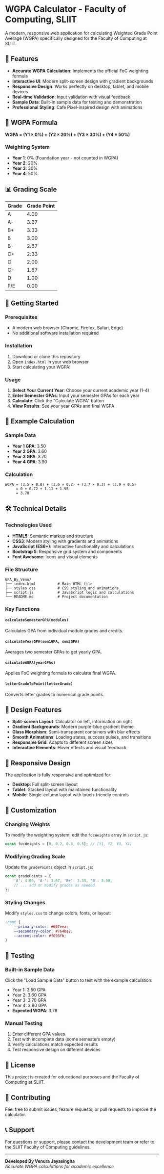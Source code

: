# WGPA Calculator - Faculty of Computing, SLIIT

A modern, responsive web application for calculating Weighted Grade Point Average (WGPA) specifically designed for the Faculty of Computing at SLIIT.

## 🎯 Features

- **Accurate WGPA Calculation**: Implements the official FoC weighting formula
- **Interactive UI**: Modern split-screen design with gradient backgrounds
- **Responsive Design**: Works perfectly on desktop, tablet, and mobile devices
- **Real-time Validation**: Input validation with visual feedback
- **Sample Data**: Built-in sample data for testing and demonstration
- **Professional Styling**: Cafe Pixel-inspired design with animations

## 🧮 WGPA Formula

**WGPA = (Y1 × 0%) + (Y2 × 20%) + (Y3 × 30%) + (Y4 × 50%)**

### Weighting System
- **Year 1**: 0% (Foundation year - not counted in WGPA)
- **Year 2**: 20%
- **Year 3**: 30%
- **Year 4**: 50%

## 📊 Grading Scale

| Grade | Grade Point |
|-------|-------------|
| A     | 4.00        |
| A-    | 3.67        |
| B+    | 3.33        |
| B     | 3.00        |
| B-    | 2.67        |
| C+    | 2.33        |
| C     | 2.00        |
| C-    | 1.67        |
| D     | 1.00        |
| F/E   | 0.00        |

## 🚀 Getting Started

### Prerequisites
- A modern web browser (Chrome, Firefox, Safari, Edge)
- No additional software installation required

### Installation
1. Download or clone this repository
2. Open `index.html` in your web browser
3. Start calculating your WGPA!

### Usage
1. **Select Your Current Year**: Choose your current academic year (1-4)
2. **Enter Semester GPAs**: Input your semester GPAs for each year
3. **Calculate**: Click the "Calculate WGPA" button
4. **View Results**: See your year GPAs and final WGPA

## 🧪 Example Calculation

### Sample Data
- **Year 1 GPA**: 3.50
- **Year 2 GPA**: 3.60
- **Year 3 GPA**: 3.70
- **Year 4 GPA**: 3.90

### Calculation
```
WGPA = (3.5 × 0.0) + (3.6 × 0.2) + (3.7 × 0.3) + (3.9 × 0.5)
     = 0 + 0.72 + 1.11 + 1.95
     = 3.78
```

## 🛠️ Technical Details

### Technologies Used
- **HTML5**: Semantic markup and structure
- **CSS3**: Modern styling with gradients and animations
- **JavaScript (ES6+)**: Interactive functionality and calculations
- **Bootstrap 5**: Responsive grid system and components
- **Font Awesome**: Icons and visual elements

### File Structure
```
GPA_By_Venu/
├── index.html          # Main HTML file
├── styles.css          # CSS styling and animations
├── script.js           # JavaScript logic and calculations
└── README.md           # Project documentation
```

### Key Functions

#### `calculateSemesterGPA(modules)`
Calculates GPA from individual module grades and credits.

#### `calculateYearGPA(sem1GPA, sem2GPA)`
Averages two semester GPAs to get yearly GPA.

#### `calculateWGPA(yearGPAs)`
Applies FoC weighting formula to calculate final WGPA.

#### `letterGradeToPoint(letterGrade)`
Converts letter grades to numerical grade points.

## 🎨 Design Features

- **Split-screen Layout**: Calculator on left, information on right
- **Gradient Backgrounds**: Modern purple-blue gradient theme
- **Glass Morphism**: Semi-transparent containers with blur effects
- **Smooth Animations**: Loading states, success pulses, and transitions
- **Responsive Grid**: Adapts to different screen sizes
- **Interactive Elements**: Hover effects and visual feedback

## 📱 Responsive Design

The application is fully responsive and optimized for:
- **Desktop**: Full split-screen layout
- **Tablet**: Stacked layout with maintained functionality
- **Mobile**: Single-column layout with touch-friendly controls

## 🔧 Customization

### Changing Weights
To modify the weighting system, edit the `focWeights` array in `script.js`:

```javascript
const focWeights = [0, 0.2, 0.3, 0.5]; // [Y1, Y2, Y3, Y4]
```

### Modifying Grading Scale
Update the `gradePoints` object in `script.js`:

```javascript
const gradePoints = {
    'A': 4.00, 'A-': 3.67, 'B+': 3.33, 'B': 3.00,
    // ... add or modify grades as needed
};
```

### Styling Changes
Modify `styles.css` to change colors, fonts, or layout:

```css
:root {
    --primary-color: #667eea;
    --secondary-color: #764ba2;
    --accent-color: #f093fb;
}
```

## 🧪 Testing

### Built-in Sample Data
Click the "Load Sample Data" button to test with the example calculation:
- Year 1: 3.50 GPA
- Year 2: 3.60 GPA  
- Year 3: 3.70 GPA
- Year 4: 3.90 GPA
- **Expected WGPA**: 3.78

### Manual Testing
1. Enter different GPA values
2. Test with incomplete data (some semesters empty)
3. Verify calculations match expected results
4. Test responsive design on different devices

## 📄 License

This project is created for educational purposes and the Faculty of Computing at SLIIT.

## 🤝 Contributing

Feel free to submit issues, feature requests, or pull requests to improve the calculator.

## 📞 Support

For questions or support, please contact the development team or refer to the SLIIT Faculty of Computing guidelines.

---

**Developed By Venura Jayasingha**  
*Accurate WGPA calculations for academic excellence* 